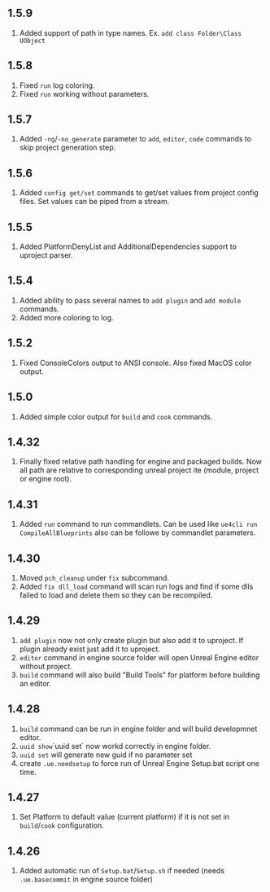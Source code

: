 ## 1.5.9

1. Added support of path in type names. Ex. `add class Folder\Class UObject`

## 1.5.8

1. Fixed `run` log coloring.
1. Fixed `run` working without parameters.

## 1.5.7

1. Added `-ng`/`-no_generate` parameter to `add`, `editor`, `code` commands to skip project generation step.

## 1.5.6

1. Added `config get/set` commands to get/set values from project config files. Set values can be piped from a stream.

## 1.5.5

1. Added PlatformDenyList and AdditionalDependencies support to uproject parser.

## 1.5.4

1. Added ability to pass several names to `add plugin` and `add module` commands.
1. Added more coloring to log.

## 1.5.2

1. Fixed ConsoleColors output to ANSI console. Also fixed MacOS color output. 

## 1.5.0

1. Added simple color output for `build` and `cook` commands.

## 1.4.32

1. Finally fixed relative path handling for engine and packaged builds. Now all path are relative to corresponding unreal project ite (module, project or engine root).

## 1.4.31

1. Added `run` command to run commandlets. Can be used like `ue4cli run CompileAllBlueprints` also can be followe by commandlet parameters.

## 1.4.30

1. Moved `pch_cleanup` under `fix` subcommand.
1. Added `fix dll_load` command will scan run logs and find if some dlls failed to load and delete them so they can be recompiled.

## 1.4.29

1. `add plugin` now not only create plugin but also add it to uproject. If plugin already exist just add it to uproject.
1. `editor` command in engine source folder will open Unreal Engine editor without project.
1. `build` command will also build "Build Tools" for platform before building an editor.

## 1.4.28

1. `build` command can be run in engine folder and will build developmnet editor.
1. `uuid show`\`uuid set` now workd correctly in engine folder.
1. `uuid set` will generate new guid if no parameter set
1. create `.ue.needsetup` to force run of Unreal Engine Setup.bat script one time.

## 1.4.27

1. Set Platform to default value (current platform) if it is not set in `build`/`cook` configuration.

## 1.4.26

1. Added automatic run of `Setup.bat`/`Setup.sh` if needed (needs `.ue.basecommit` in engine source folder)
